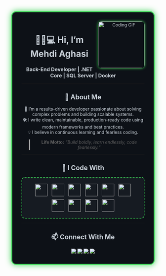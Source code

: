 <!-- Outer Container -->
<div align="center" style="border: 3px solid #39d353; border-radius: 15px; padding: 30px; margin: 20px; box-shadow: 0 0 20px #39d353; background-color: #0d1117; color: #c9d1d9;">

<!-- Profile Section -->
<img src="https://media0.giphy.com/media/v1.Y2lkPTc5MGI3NjExYjJsd2sxcHB5bmZyd3V4eG92eml2djdqdTBsajFzc2cwM2EzcWVyYiZlcD12MV9pbnRlcm5hbF9naWZfYnlfaWQmY3Q9Zw/4rZA5D22301iMgrUNd/giphy.gif" width="150" align="right" alt="Coding GIF" style="border-radius: 10px; box-shadow: 0 0 10px #39d353;"/>

# 👋🏻💻 Hi, I’m Mehdi Aghasi  
### Back-End Developer | .NET Core | SQL Server | Docker

---

## 🚀 About Me

🎯 I’m a results-driven developer passionate about solving complex problems and building scalable systems.  
🛠️ I write clean, maintainable, production-ready code using modern frameworks and best practices.  
💡 I believe in continuous learning and fearless coding.  

> **Life Motto:** _“Build boldly, learn endlessly, code fearlessly.”_

---

## 🧠 I Code With

<div align="center" style="border: 2px dashed #39d353; border-radius: 10px; padding: 15px; display: inline-block; background-color: #161b22;">
  <img src="https://cdn.jsdelivr.net/gh/devicons/devicon/icons/csharp/csharp-original.svg" width="40" height="40" style="margin:5px;"/>
  <img src="https://cdn.jsdelivr.net/gh/devicons/devicon/icons/dotnetcore/dotnetcore-original.svg" width="40" height="40" style="margin:5px;"/>
  <img src="https://cdn.jsdelivr.net/gh/devicons/devicon/icons/microsoftsqlserver/microsoftsqlserver-plain.svg" width="40" height="40" style="margin:5px;"/>
  <img src="https://cdn.jsdelivr.net/gh/devicons/devicon/icons/docker/docker-original.svg" width="40" height="40" style="margin:5px;"/>
  <img src="https://cdn.jsdelivr.net/gh/devicons/devicon/icons/git/git-original.svg" width="40" height="40" style="margin:5px;"/>
  <img src="https://cdn.jsdelivr.net/gh/devicons/devicon/icons/html5/html5-original.svg" width="40" height="40" style="margin:5px;"/>
  <img src="https://cdn.jsdelivr.net/gh/devicons/devicon/icons/css3/css3-original.svg" width="40" height="40" style="margin:5px;"/>
  <img src="https://cdn.jsdelivr.net/gh/devicons/devicon/icons/javascript/javascript-original.svg" width="40" height="40" style="margin:5px;"/>
  <img src="https://cdn.jsdelivr.net/gh/devicons/devicon/icons/python/python-original.svg" width="40" height="40" style="margin:5px;"/>
  <img src="https://cdn.jsdelivr.net/gh/devicons/devicon/icons/django/django-plain.svg" width="40" height="40" style="margin:5px;"/>
</div>

---

## 📫 Connect With Me

<div align="center">
  <a href="https://linkedin.com/in/Mehdi-Aghasi">
    <img src="https://img.shields.io/badge/LinkedIn-0A66C2?style=for-the-badge&logo=linkedin&logoColor=white" />
  </a>
  <a href="https://github.com/Mehdi-Aghasi">
    <img src="https://img.shields.io/badge/GitHub-100000?style=for-the-badge&logo=github&logoColor=white" />
  </a>
  <a href="mailto:mahdi.aghasiwaz@gmail.com">
    <img src="https://img.shields.io/badge/Email-EA4335?style=for-the-badge&logo=gmail&logoColor=white" />
  </a>
  <a href="https://t.me/mahdidub0911">
    <img src="https://img.shields.io/badge/Telegram-0088CC?style=for-the-badge&logo=telegram&logoColor=white" />
  </a>
</div>

</div>
